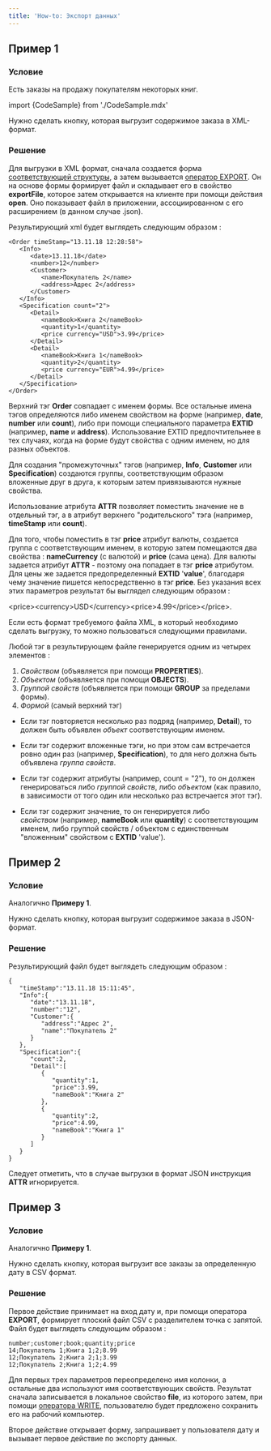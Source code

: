 ```yaml
---
title: 'How-to: Экспорт данных'
---
```


## Пример 1

### Условие

Есть заказы на продажу покупателям некоторых книг.

import {CodeSample} from './CodeSample.mdx'

<CodeSample url="https://ru-documentation.lsfusion.org/sample?file=UseCaseExport&block=sample1"/>

Нужно сделать кнопку, которая выгрузит содержимое заказа в XML-формат.

### Решение

<CodeSample url="https://ru-documentation.lsfusion.org/sample?file=UseCaseExport&block=solution1"/>

Для выгрузки в XML формат, сначала создается форма [соответствующей структуры](Structured_view.md), а затем вызывается [оператор EXPORT](EXPORT_operator.md). Он на основе формы формирует файл и складывает его в свойство **exportFile**, которое затем открывается на клиенте при помощи действия **open**. Оно показывает файл в приложении, ассоциированном с его расширением (в данном случае .json).

Результирующий xml будет выглядеть следующим образом :

    <Order timeStamp="13.11.18 12:28:58">
       <Info>
          <date>13.11.18</date>
          <number>12</number>
          <Customer>
             <name>Покупатель 2</name>
             <address>Адрес 2</address>
          </Customer>
       </Info>
       <Specification count="2">
          <Detail>
             <nameBook>Книга 2</nameBook>
             <quantity>1</quantity>
             <price currency="USD">3.99</price>
          </Detail>
          <Detail>
             <nameBook>Книга 1</nameBook>
             <quantity>2</quantity>
             <price currency="EUR">4.99</price>
          </Detail>
       </Specification>
    </Order>

Верхний тэг **Order** совпадает с именем формы. Все остальные имена тэгов определяются либо именем свойством на форме (например, **date**, **number** или **count**), либо при помощи специального параметра **EXTID** (например, **name** и **address**). Использование EXTID предпочтительнее в тех случаях, когда на форме будут свойства с одним именем, но для разных объектов.

Для создания "промежуточных" тэгов (например, **Info**, **Customer** или **Specification**) создаются группы, соответствующим образом вложенные друг в друга, к которым затем привязываются нужные свойства.

Использование атрибута **ATTR** позволяет поместить значение не в отдельный тэг, а в атрибут верхнего "родительского" тэга (например, **timeStamp** или **count**).

Для того, чтобы поместить в тэг **price** атрибут валюты, создается группа с соответствующим именем, в которую затем помещаются два свойства : **nameCurrency** (с валютой) и **price** (сама цена). Для валюты задается атрибут **ATTR** - поэтому она попадает в тэг **price** атрибутом. Для цены же задается предопределенный **EXTID** '**value**', благодаря чему значение пишется непосредственно в тэг **price**. Без указания всех этих параметров результат бы выглядел следующим образом :

<price\><currency\>USD</currency\><price\>4.99</price\></price\>.

Если есть формат требуемого файла XML, в который необходимо сделать выгрузку, то можно пользоваться следующими правилами.

Любой тэг в результирующем файле генерируется одним из четырех элементов :

1.  *Свойством* (объявляется при помощи **PROPERTIES**).
2.  *Объектом* (объявляется при помощи **OBJECTS**).
3.  *Группой свойств* (объявляется при помощи **GROUP** за пределами формы).
4.  *Формой* (самый верхний тэг)

-   Если тэг повторяется несколько раз подряд (например, **Detail**), то должен быть объявлен *объект* соответствующим именем.

-   Если тэг содержит вложенные тэги, но при этом сам встречается ровно один раз (например, **Specification**), то для него должна быть объявлена *группа свойств*.

-   Если тэг содержит атрибуты (например, count = "2"), то он должен генерироваться либо *группой свойств*, либо *объектом* (как правило, в зависимости от того один или несколько раз встречается этот тэг).

-   Если тэг содержит значение, то он генерируется либо *свойством* (например, **nameBook** или **quantity**) с соответствующим именем, либо группой свойств / объектом с единственным "вложенным" свойством с **EXTID** 'value').

## Пример 2

### Условие

Аналогично **Примеру 1**.

Нужно сделать кнопку, которая выгрузит содержимое заказа в JSON-формат.

### Решение

<CodeSample url="https://ru-documentation.lsfusion.org/sample?file=UseCaseExport&block=solution2"/>

Результирующий файл будет выглядеть следующим образом :

    {  
       "timeStamp":"13.11.18 15:11:45",
       "Info":{  
          "date":"13.11.18",
          "number":"12",
          "Customer":{  
             "address":"Адрес 2",
             "name":"Покупатель 2"
          }
       },
       "Specification":{  
          "count":2,
          "Detail":[  
             {  
                "quantity":1,
                "price":3.99,
                "nameBook":"Книга 2"
             },
             {  
                "quantity":2,
                "price":4.99,
                "nameBook":"Книга 1"
             }
          ]
       }
    }

Следует отметить, что в случае выгрузки в формат JSON инструкция **ATTR** игнорируется.

## Пример 3

### Условие

Аналогично **Примеру 1**.

Нужно сделать кнопку, которая выгрузит все заказы за определенную дату в CSV формат.

### Решение

<CodeSample url="https://ru-documentation.lsfusion.org/sample?file=UseCaseExport&block=solution3"/>

Первое действие принимает на вход дату и, при помощи оператора **EXPORT**, формирует плоский файл CSV с разделителем точка с запятой. Файл будет выглядеть следующим образом :

    number;customer;book;quantity;price
    14;Покупатель 1;Книга 1;2;8.99
    12;Покупатель 2;Книга 2;1;3.99
    12;Покупатель 2;Книга 1;2;4.99

Для первых трех параметров переопределено имя колонки, а остальные два используют имя соответствующих свойств. Результат сначала записывается в локальное свойство **file**, из которого затем, при помощи [оператора WRITE](WRITE_operator.md), пользователю будет предложено сохранить его на рабочий компьютер.

Второе действие открывает форму, запрашивает у пользователя дату и вызывает первое действие по экспорту данных.
